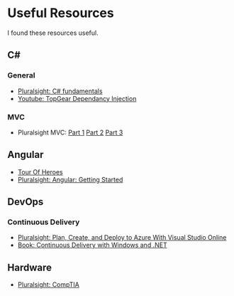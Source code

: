 # Useful Resources
I found these resources useful.

## C#
### General
* [Pluralsight: C# fundamentals](https://app.pluralsight.com/library/courses/c-sharp-fundamentals-with-visual-studio-2015/table-of-contents)
* [Youtube: TopGear Dependancy Injection](https://www.youtube.com/watch?v=5lIeky2V4dc)
### MVC
* Pluralsight MVC: [Part 1](https://app.pluralsight.com/library/courses/full-stack-dot-net-developer-fundamentals/table-of-contents)
                   [Part 2](https://app.pluralsight.com/library/courses/full-stack-dot-net-developer/table-of-contents)
                   [Part 3](https://app.pluralsight.com/library/courses/full-stack-dot-net-developer-architecture-testing/table-of-contents)

## Angular
* [Tour Of Heroes](https://angular.io/tutorial)
* [Pluralsight: Angular: Getting Started](https://app.pluralsight.com/library/courses/angular-2-getting-started-update/table-of-contents)

## DevOps
### Continuous Delivery
* [Pluralsight: Plan, Create, and Deploy to Azure With Visual Studio Online](https://app.pluralsight.com/library/courses/deploy-azure-visual-studio-online/table-of-contents)
* [Book: Continuous Delivery with Windows and .NET](http://www.oreilly.com/webops-perf/free/continuous-delivery-with-windows-and-net.csp)

## Hardware
* [Pluralsight: CompTIA](https://app.pluralsight.com/paths/skills/comptia-a-plus)
